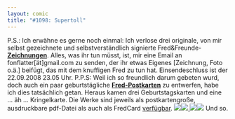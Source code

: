 ```yaml
---
layout: comic
title: "#1098: Supertoll"
---
```


P.S.: 
Ich erwähne es gerne noch einmal:
Ich verlose drei originale, von mir selbst gezeichnete und selbstverständlich signierte Fred&Freunde-<a href="http://www.fonflatter.de/bilder/3zeichnungen.jpg"><strong>Zeichnungen</strong></a>. 
Alles, was ihr tun müsst, ist, mir eine Email an fonflatter[ät]gmail.com zu senden, der ihr etwas Eigenes [Zeichnung, Foto o.ä.] beifügt, das mit dem knuffigen Fred zu tun hat. 
Einsendeschluss ist der 22.09.2008 23.05 Uhr.
P.P.S:
Weil ich so freundlich darum gebeten wurd, doch auch ein paar geburtstägliche <a href="http://www.fonflatter.de/karten"><strong>Fred-Postkarten</strong></a> zu entwerfen, habe ich dies tatsächlich getan. Heraus kamen drei Geburtstagskarten und eine ... äh ... Kringelkarte. Die Werke sind jeweils als postkartengroße, ausdruckbare pdf-Datei als auch als FredCard <a href="http://www.fonflatter.de/karten">verfügbar</a>.
<a href="http://www.fonflatter.de/karten"><img src="http://www.fonflatter.de/bilder/karten/geschenkturm_s.jpg"><img src="http://www.fonflatter.de/bilder/karten/torte_s.jpg">
<img src="http://www.fonflatter.de/bilder/karten/geschenke_s.jpg"><img src="http://www.fonflatter.de/bilder/karten/kringel_s.jpg"></a>
Und so.
